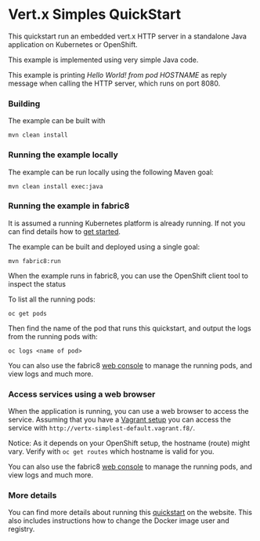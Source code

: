 # Vert.x Simples QuickStart

This quickstart run an embedded vert.x HTTP server in a standalone Java application on Kubernetes or OpenShift.

This example is implemented using very simple Java code.

This example is printing *Hello World! from pod HOSTNAME* as reply message when calling the HTTP server, which runs on port 8080.


### Building

The example can be built with

    mvn clean install

### Running the example locally

The example can be run locally using the following Maven goal:

    mvn clean install exec:java


### Running the example in fabric8

It is assumed a running Kubernetes platform is already running. If not you can find details how to [get started](http://fabric8.io/guide/getStarted/index.html).

The example can be built and deployed using a single goal:

    mvn fabric8:run

When the example runs in fabric8, you can use the OpenShift client tool to inspect the status

To list all the running pods:

    oc get pods

Then find the name of the pod that runs this quickstart, and output the logs from the running pods with:

    oc logs <name of pod>

You can also use the fabric8 [web console](http://fabric8.io/guide/console.html) to manage the
running pods, and view logs and much more.

### Access services using a web browser

When the application is running, you can use a web browser to access the service. Assuming that you have a [Vagrant setup](http://fabric8.io/guide/getStarted/vagrant.html) you can access the service with
`http://vertx-simplest-default.vagrant.f8/`.

Notice: As it depends on your OpenShift setup, the hostname (route) might vary. Verify with `oc get routes` which
hostname is valid for you.

You can also use the fabric8 [web console](http://fabric8.io/guide/console.html) to manage the
running pods, and view logs and much more.

### More details

You can find more details about running this [quickstart](http://fabric8.io/guide/quickstarts/running.html) on the website. This also includes instructions how to change the Docker image user and registry.

